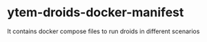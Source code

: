 # ytem-droids-docker-manifest
It contains docker compose files to run droids in different scenarios
